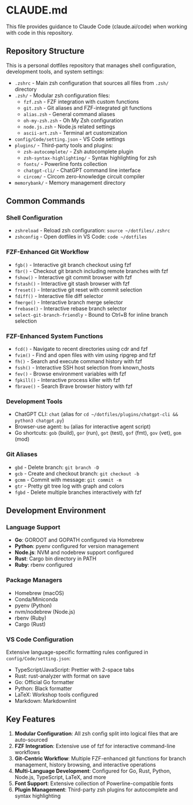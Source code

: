 # CLAUDE.md

This file provides guidance to Claude Code (claude.ai/code) when working with code in this repository.

## Repository Structure

This is a personal dotfiles repository that manages shell configuration, development tools, and system settings:

- `.zshrc` - Main zsh configuration that sources all files from `.zsh/` directory
- `.zsh/` - Modular zsh configuration files:
  - `fzf.zsh` - FZF integration with custom functions
  - `git.zsh` - Git aliases and FZF-integrated git functions  
  - `alias.zsh` - General command aliases
  - `oh-my-zsh.zsh` - Oh My Zsh configuration
  - `node.js.zsh` - Node.js related settings
  - `ascii-art.zsh` - Terminal art customization
- `config/Code/setting.json` - VS Code settings
- `plugins/` - Third-party tools and plugins:
  - `zsh-autocomplete/` - Zsh autocomplete plugin
  - `zsh-syntax-highlighting/` - Syntax highlighting for zsh
  - `fonts/` - Powerline fonts collection
  - `chatgpt-cli/` - ChatGPT command line interface
  - `circom/` - Circom zero-knowledge circuit compiler
- `memorybank/` - Memory management directory

## Common Commands

### Shell Configuration
- `zshreload` - Reload zsh configuration: `source ~/dotfiles/.zshrc`
- `zshconfig` - Open dotfiles in VS Code: `code ~/dotfiles`

### FZF-Enhanced Git Workflow
- `fgb()` - Interactive git branch checkout using fzf
- `fbr()` - Checkout git branch including remote branches with fzf
- `fshow()` - Interactive git commit browser with fzf
- `fstash()` - Interactive git stash browser with fzf
- `freset()` - Interactive git reset with commit selection
- `fdiff()` - Interactive file diff selector
- `fmerge()` - Interactive branch merge selector
- `frebase()` - Interactive rebase branch selector
- `select-git-branch-friendly` - Bound to Ctrl+B for inline branch selection

### FZF-Enhanced System Functions
- `fcd()` - Navigate to recent directories using cdr and fzf
- `fvim()` - Find and open files with vim using ripgrep and fzf
- `fh()` - Search and execute command history with fzf
- `fssh()` - Interactive SSH host selection from known_hosts
- `fev()` - Browse environment variables with fzf
- `fpkill()` - Interactive process killer with fzf
- `fbrave()` - Search Brave browser history with fzf

### Development Tools
- ChatGPT CLI: `chat` (alias for `cd ~/dotfiles/plugins/chatgpt-cli && python3 chatgpt.py`)
- Browser-use agent: `bu` (alias for interactive agent script)
- Go shortcuts: `gob` (build), `gor` (run), `got` (test), `gof` (fmt), `gov` (vet), `gom` (mod)

### Git Aliases
- `gbd` - Delete branch: `git branch -D`
- `gcb` - Create and checkout branch: `git checkout -b`
- `gcmm` - Commit with message: `git commit -m`
- `gtr` - Pretty git tree log with graph and colors
- `fgbd` - Delete multiple branches interactively with fzf

## Development Environment

### Language Support
- **Go**: GOROOT and GOPATH configured via Homebrew
- **Python**: pyenv configured for version management
- **Node.js**: NVM and nodebrew support configured
- **Rust**: Cargo bin directory in PATH
- **Ruby**: rbenv configured

### Package Managers
- Homebrew (macOS)
- Conda/Miniconda
- pyenv (Python)
- nvm/nodebrew (Node.js)
- rbenv (Ruby)
- Cargo (Rust)

### VS Code Configuration
Extensive language-specific formatting rules configured in `config/Code/setting.json`:
- TypeScript/JavaScript: Prettier with 2-space tabs
- Rust: rust-analyzer with format on save
- Go: Official Go formatter
- Python: Black formatter
- LaTeX: Workshop tools configured
- Markdown: Markdownlint

## Key Features

1. **Modular Configuration**: All zsh config split into logical files that are auto-sourced
2. **FZF Integration**: Extensive use of fzf for interactive command-line workflows
3. **Git-Centric Workflow**: Multiple FZF-enhanced git functions for branch management, history browsing, and interactive operations
4. **Multi-Language Development**: Configured for Go, Rust, Python, Node.js, TypeScript, LaTeX, and more
5. **Font Support**: Extensive collection of Powerline-compatible fonts
6. **Plugin Management**: Third-party zsh plugins for autocomplete and syntax highlighting